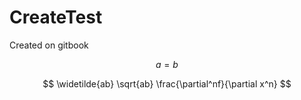 # CreateTest

Created on gitbook

$$
a = b
$$

$$
\widetilde{ab}   \sqrt{ab}  \frac{\partial^nf}{\partial x^n}
$$

